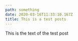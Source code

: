 ```yaml
---
path: something
date: 2020-03-16T11:33:10.167Z
title: This is a test posts
---
```

This is the text of the test post